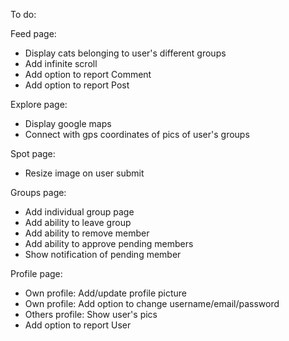 To do:

Feed page:

- Display cats belonging to user's different groups
- Add infinite scroll
- Add option to report Comment
- Add option to report Post

Explore page:

- Display google maps
- Connect with gps coordinates of pics of user's groups

Spot page:

- Resize image on user submit

Groups page:

- Add individual group page
- Add ability to leave group
- Add ability to remove member
- Add ability to approve pending members
- Show notification of pending member

Profile page:

- Own profile: Add/update profile picture
- Own profile: Add option to change username/email/password
- Others profile: Show user's pics
- Add option to report User
